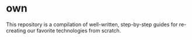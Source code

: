 # own
This repository is a compilation of well-written, step-by-step guides for re-creating our favorite technologies from scratch.
